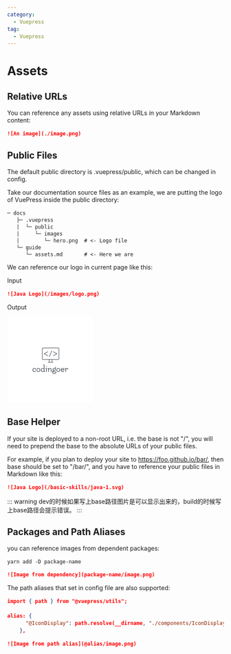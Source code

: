 ```yaml
---
category: 
  - Vuepress
tag:
  - Vuepress  
---
```


# Assets

## Relative URLs

You can reference any assets using relative URLs in your Markdown content:

```md
![An image](./image.png)
```

## Public Files

The default public directory is .vuepress/public, which can be changed in config.

Take our documentation source files as an example, we are putting the logo of VuePress inside the public directory:

```
─ docs
   ├─ .vuepress
   |  └─ public
   |     └─ images
   |        └─ hero.png  # <- Logo file
   └─ guide
      └─ assets.md       # <- Here we are
```

We can reference our logo in current page like this:

Input

```md
![Java Logo](/images/logo.png)
```

Output

![Java Logo](/images/logo.png)

## Base Helper

If your site is deployed to a non-root URL, i.e. the base is not "/", you will need to prepend the base to the absolute URLs of your public files.

For example, if you plan to deploy your site to https://foo.github.io/bar/, then base should be set to "/bar/", and you have to reference your public files in Markdown like this:

```md
![Java Logo](/basic-skills/java-1.svg)
```

::: warning
dev的时候如果写上base路径图片是可以显示出来的，build的时候写上base路径会提示错误。
:::

## Packages and Path Aliases

you can reference images from dependent packages:

```shell
yarn add -D package-name
```

```md
![Image from dependency](package-name/image.png)
```

The path aliases that set in config file are also supported:

```json
import { path } from "@vuepress/utils";

alias: {
      "@IconDisplay": path.resolve(__dirname, "./components/IconDisplay"),
    },
```

```md
![Image from path alias](@alias/image.png)
```